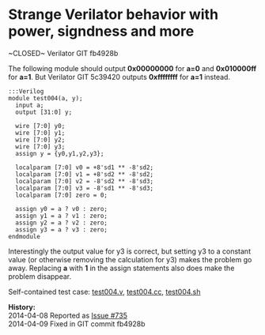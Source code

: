
Strange Verilator behavior with power, signdness and more
=========================================================

~CLOSED~ Verilator GIT fb4928b

The following module should output **0x00000000** for **a=0** and
**0x010000ff** for **a=1**. But Verilator GIT 5c39420 outputs **0xffffffff**
for **a=1** instead.

    :::Verilog
    module test004(a, y);
      input a;
      output [31:0] y;
    
      wire [7:0] y0;
      wire [7:0] y1;
      wire [7:0] y2;
      wire [7:0] y3;
      assign y = {y0,y1,y2,y3};
    
      localparam [7:0] v0 = +8'sd1 ** -8'sd2;
      localparam [7:0] v1 = +8'sd2 ** -8'sd2;
      localparam [7:0] v2 = -8'sd2 ** -8'sd3;
      localparam [7:0] v3 = -8'sd1 ** -8'sd3;
      localparam [7:0] zero = 0; 
    
      assign y0 = a ? v0 : zero;
      assign y1 = a ? v1 : zero;
      assign y2 = a ? v2 : zero;
      assign y3 = a ? v3 : zero;
    endmodule

Interestingly the output value for y3 is correct, but setting y3 to
a constant value (or otherwise removing the calculation for y3) makes the
problem go away. Replacing **a** with **1** in the assign statements
also does make the problem disappear.

Self-contained test case:
[test004.v](http://svn.clifford.at/handicraft/2014/verilatortest/test004.v),
[test004.cc](http://svn.clifford.at/handicraft/2014/verilatortest/test004.cc),
[test004.sh](http://svn.clifford.at/handicraft/2014/verilatortest/test004.sh)

**History:**  
2014-04-08 Reported as [Issue #735](http://www.veripool.org/issues/735-Verilator-Strange-Verilator-behavior-with-power-signdness-and-more)  
2014-04-09 Fixed in GIT commit fb4928b  
